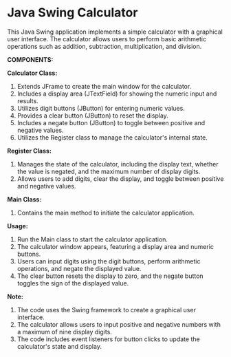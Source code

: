 # Java Swing Calculator

This Java Swing application implements a simple calculator with a graphical user interface. The calculator allows users to perform basic arithmetic operations such as addition, subtraction, multiplication, and division.

**COMPONENTS:**

**Calculator Class:**

1) Extends JFrame to create the main window for the calculator.
2) Includes a display area (JTextField) for showing the numeric input and results.
3) Utilizes digit buttons (JButton) for entering numeric values.
4) Provides a clear button (JButton) to reset the display.
5) Includes a negate button (JButton) to toggle between positive and negative values.
6) Utilizes the Register class to manage the calculator's internal state.

**Register Class:**

1) Manages the state of the calculator, including the display text, whether the value is negated, and the maximum number of display digits.
2) Allows users to add digits, clear the display, and toggle between positive and negative values.

**Main Class:**

1) Contains the main method to initiate the calculator application.

**Usage:**

1) Run the Main class to start the calculator application.
2) The calculator window appears, featuring a display area and numeric buttons.
3) Users can input digits using the digit buttons, perform arithmetic operations, and negate the displayed value.
4) The clear button resets the display to zero, and the negate button toggles the sign of the displayed value.

**Note:**

1) The code uses the Swing framework to create a graphical user interface.
2) The calculator allows users to input positive and negative numbers with a maximum of nine display digits.
3) The code includes event listeners for button clicks to update the calculator's state and display.
